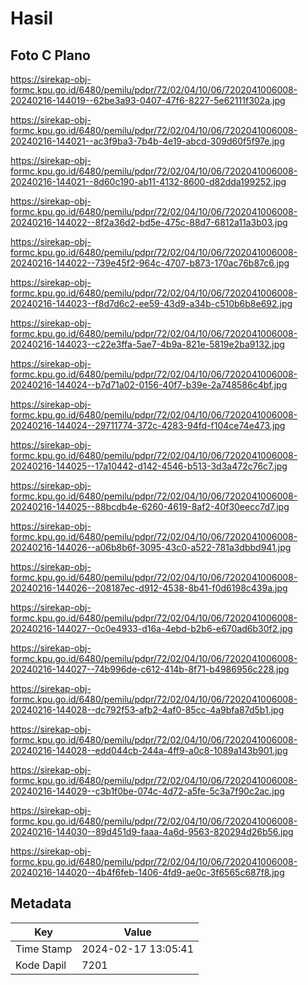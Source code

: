 # Hasil

## Foto C Plano

https://sirekap-obj-formc.kpu.go.id/6480/pemilu/pdpr/72/02/04/10/06/7202041006008-20240216-144019--62be3a93-0407-47f6-8227-5e62111f302a.jpg

https://sirekap-obj-formc.kpu.go.id/6480/pemilu/pdpr/72/02/04/10/06/7202041006008-20240216-144021--ac3f9ba3-7b4b-4e19-abcd-309d60f5f97e.jpg

https://sirekap-obj-formc.kpu.go.id/6480/pemilu/pdpr/72/02/04/10/06/7202041006008-20240216-144021--8d60c190-ab11-4132-8600-d82dda199252.jpg

https://sirekap-obj-formc.kpu.go.id/6480/pemilu/pdpr/72/02/04/10/06/7202041006008-20240216-144022--8f2a36d2-bd5e-475c-88d7-6812a11a3b03.jpg

https://sirekap-obj-formc.kpu.go.id/6480/pemilu/pdpr/72/02/04/10/06/7202041006008-20240216-144022--739e45f2-964c-4707-b873-170ac76b87c6.jpg

https://sirekap-obj-formc.kpu.go.id/6480/pemilu/pdpr/72/02/04/10/06/7202041006008-20240216-144023--f8d7d6c2-ee59-43d9-a34b-c510b6b8e692.jpg

https://sirekap-obj-formc.kpu.go.id/6480/pemilu/pdpr/72/02/04/10/06/7202041006008-20240216-144023--c22e3ffa-5ae7-4b9a-821e-5819e2ba9132.jpg

https://sirekap-obj-formc.kpu.go.id/6480/pemilu/pdpr/72/02/04/10/06/7202041006008-20240216-144024--b7d71a02-0156-40f7-b39e-2a748586c4bf.jpg

https://sirekap-obj-formc.kpu.go.id/6480/pemilu/pdpr/72/02/04/10/06/7202041006008-20240216-144024--29711774-372c-4283-94fd-f104ce74e473.jpg

https://sirekap-obj-formc.kpu.go.id/6480/pemilu/pdpr/72/02/04/10/06/7202041006008-20240216-144025--17a10442-d142-4546-b513-3d3a472c76c7.jpg

https://sirekap-obj-formc.kpu.go.id/6480/pemilu/pdpr/72/02/04/10/06/7202041006008-20240216-144025--88bcdb4e-6260-4619-8af2-40f30eecc7d7.jpg

https://sirekap-obj-formc.kpu.go.id/6480/pemilu/pdpr/72/02/04/10/06/7202041006008-20240216-144026--a06b8b6f-3095-43c0-a522-781a3dbbd941.jpg

https://sirekap-obj-formc.kpu.go.id/6480/pemilu/pdpr/72/02/04/10/06/7202041006008-20240216-144026--208187ec-d912-4538-8b41-f0d6198c439a.jpg

https://sirekap-obj-formc.kpu.go.id/6480/pemilu/pdpr/72/02/04/10/06/7202041006008-20240216-144027--0c0e4933-d16a-4ebd-b2b6-e670ad6b30f2.jpg

https://sirekap-obj-formc.kpu.go.id/6480/pemilu/pdpr/72/02/04/10/06/7202041006008-20240216-144027--74b996de-c612-414b-8f71-b4986956c228.jpg

https://sirekap-obj-formc.kpu.go.id/6480/pemilu/pdpr/72/02/04/10/06/7202041006008-20240216-144028--dc792f53-afb2-4af0-85cc-4a9bfa87d5b1.jpg

https://sirekap-obj-formc.kpu.go.id/6480/pemilu/pdpr/72/02/04/10/06/7202041006008-20240216-144028--edd044cb-244a-4ff9-a0c8-1089a143b901.jpg

https://sirekap-obj-formc.kpu.go.id/6480/pemilu/pdpr/72/02/04/10/06/7202041006008-20240216-144029--c3b1f0be-074c-4d72-a5fe-5c3a7f90c2ac.jpg

https://sirekap-obj-formc.kpu.go.id/6480/pemilu/pdpr/72/02/04/10/06/7202041006008-20240216-144030--89d451d9-faaa-4a6d-9563-820294d26b56.jpg

https://sirekap-obj-formc.kpu.go.id/6480/pemilu/pdpr/72/02/04/10/06/7202041006008-20240216-144020--4b4f6feb-1406-4fd9-ae0c-3f6565c687f8.jpg


## Metadata

| Key        | Value               |
| ---------- | ------------------- |
| Time Stamp | 2024-02-17 13:05:41 |
| Kode Dapil | 7201                |




